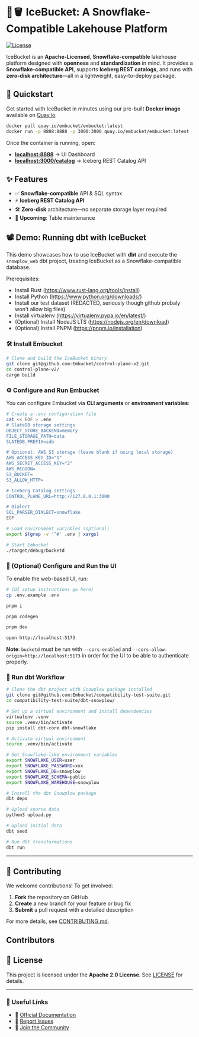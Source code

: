 # 🧊🪣 IceBucket: A Snowflake-Compatible Lakehouse Platform  

[![License](https://img.shields.io/badge/License-Apache_2.0-blue.svg)](https://opensource.org/licenses/Apache-2.0)

IceBucket is an **Apache-Licensed**, **Snowflake-compatible** lakehouse platform designed with **openness** and **standardization** in mind. It provides a **Snowflake-compatible API**, supports **Iceberg REST catalogs**, and runs with **zero-disk architecture**—all in a lightweight, easy-to-deploy package.  

## 🚀 Quickstart  

Get started with IceBucket in minutes using our pre-built **Docker image** available on [Quay.io](https://quay.io/repository/embucket/embucket).  

```sh
docker pull quay.io/embucket/embucket:latest
docker run -p 8888:8888 -p 3000:3000 quay.io/embucket/embucket:latest
```

Once the container is running, open:  

- **[localhost:8888](http://localhost:8888)** → UI Dashboard  
- **[localhost:3000/catalog](http://localhost:3000/catalog)** → Iceberg REST Catalog API  

## ✨ Features  

- ✅ **Snowflake-compatible** API & SQL syntax  
- ⚡ **Iceberg REST Catalog API**  
- 🛠️ **Zero-disk** architecture—no separate storage layer required  
- 🔄 **Upcoming**: Table maintenance  

## 📽️ Demo: Running dbt with IceBucket  

This demo showcases how to use IceBucket with **dbt** and execute the `snowplow_web` dbt project, treating IceBucket as a Snowflake-compatible database.

Prerequisites:
* Install Rust (https://www.rust-lang.org/tools/install)
* Install Python (https://www.python.org/downloads/)
* Install our test dataset (REDACTED, seriously though github probaly won't allow big files)
* Install virtualenv (https://virtualenv.pypa.io/en/latest/)
* (Optional) Install NodeJS LTS (https://nodejs.org/en/download)
* (Optional) Install PNPM (https://pnpm.io/installation)

### 🛠 Install Embucket  

```sh
# Clone and build the IceBucket binary
git clone git@github.com:Embucket/control-plane-v2.git
cd control-plane-v2/
cargo build
```

### ⚙️ Configure and Run Embucket  

You can configure Embucket via **CLI arguments** or **environment variables**:

```sh
# Create a .env configuration file
cat << EOF > .env
# SlateDB storage settings
OBJECT_STORE_BACKEND=memory
FILE_STORAGE_PATH=data
SLATEDB_PREFIX=sdb

# Optional: AWS S3 storage (leave blank if using local storage)
AWS_ACCESS_KEY_ID="1"
AWS_SECRET_ACCESS_KEY="2"
AWS_REGION=
S3_BUCKET=
S3_ALLOW_HTTP=

# Iceberg Catalog settings
CONTROL_PLANE_URL=http://127.0.0.1:3000

# Dialect
SQL_PARSER_DIALECT=snowflake
EOF

# Load environment variables (optional)
export $(grep -v '^#' .env | xargs)

# Start Embucket
./target/debug/bucketd
```

### 🎨 (Optional) Configure and Run the UI  

To enable the web-based UI, run:  

```sh
# (UI setup instructions go here)
cp .env.example .env

pnpm i

pnpm codegen

pnpm dev

open http://localhost:5173
```

**Note**: `bucketd` must be run with `--cors-enabled` and `--cors-allow-origin=http://localhost:5173` in order for the UI to be able to authenticate properly.

### 🔄 Run dbt Workflow  

```sh
# Clone the dbt project with Snowplow package installed
git clone git@github.com:Embucket/compatibility-test-suite.git
cd compatibility-test-suite/dbt-snowplow/

# Set up a virtual environment and install dependencies
virtualenv .venv
source .venv/bin/activate
pip install dbt-core dbt-snowflake

# Activate virtual environment
source .venv/bin/activate

# Set Snowflake-like environment variables
export SNOWFLAKE_USER=user
export SNOWFLAKE_PASSWORD=xxx
export SNOWFLAKE_DB=snowplow
export SNOWFLAKE_SCHEMA=public
export SNOWFLAKE_WAREHOUSE=snowplow

# Install the dbt Snowplow package
dbt deps

# Upload source data
python3 upload.py

# Upload initial data
dbt seed

# Run dbt transformations
dbt run
```

---

## 🤝 Contributing  

We welcome contributions! To get involved:  

1. **Fork** the repository on GitHub  
2. **Create** a new branch for your feature or bug fix  
3. **Submit** a pull request with a detailed description  

For more details, see [CONTRIBUTING.md](CONTRIBUTING.md).  

## Contributors

<!-- readme: contributors -start -->
<!-- readme: contributors -end -->

## 📜 License  

This project is licensed under the **Apache 2.0 License**. See [LICENSE](LICENSE) for details.  

---

### 🔗 Useful Links  

- 📖 [Official Documentation](https://github.com/Embucket/docs)  
- 🐛 [Report Issues](https://github.com/Embucket/icebucket/issues)  
- 💬 [Join the Community](https://github.com/Embucket/control-plane-v2/discussions)  
